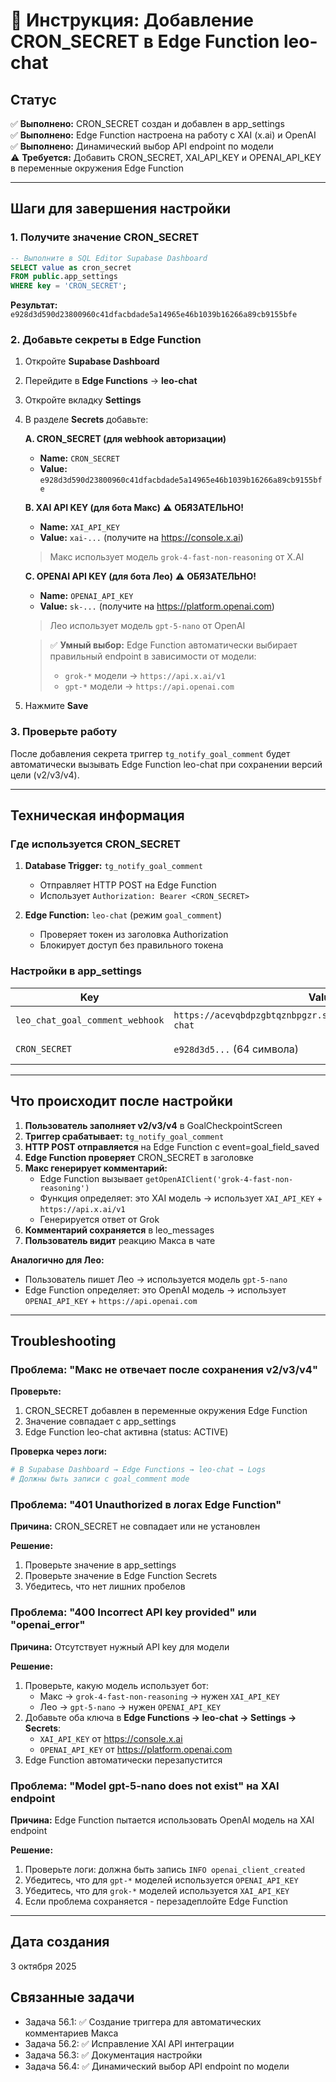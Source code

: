 # 🔐 Инструкция: Добавление CRON_SECRET в Edge Function leo-chat

## Статус
✅ **Выполнено:** CRON_SECRET создан и добавлен в app_settings  
✅ **Выполнено:** Edge Function настроена на работу с XAI (x.ai) и OpenAI  
✅ **Выполнено:** Динамический выбор API endpoint по модели  
⚠️ **Требуется:** Добавить CRON_SECRET, XAI_API_KEY и OPENAI_API_KEY в переменные окружения Edge Function

---

## Шаги для завершения настройки

### 1. Получите значение CRON_SECRET

```sql
-- Выполните в SQL Editor Supabase Dashboard
SELECT value as cron_secret 
FROM public.app_settings 
WHERE key = 'CRON_SECRET';
```

**Результат:** `e928d3d590d23800960c41dfacbdade5a14965e46b1039b16266a89cb9155bfe`

### 2. Добавьте секреты в Edge Function

1. Откройте **Supabase Dashboard**
2. Перейдите в **Edge Functions** → **leo-chat**
3. Откройте вкладку **Settings**
4. В разделе **Secrets** добавьте:

   **A. CRON_SECRET (для webhook авторизации)**
   - **Name:** `CRON_SECRET`
   - **Value:** `e928d3d590d23800960c41dfacbdade5a14965e46b1039b16266a89cb9155bfe`

   **B. XAI API KEY (для бота Макс)** ⚠️ **ОБЯЗАТЕЛЬНО!**
   - **Name:** `XAI_API_KEY`
   - **Value:** `xai-...` (получите на https://console.x.ai)
   
   > Макс использует модель `grok-4-fast-non-reasoning` от X.AI
   
   **C. OPENAI API KEY (для бота Лео)** ⚠️ **ОБЯЗАТЕЛЬНО!**
   - **Name:** `OPENAI_API_KEY`
   - **Value:** `sk-...` (получите на https://platform.openai.com)
   
   > Лео использует модель `gpt-5-nano` от OpenAI
   
   > ✅ **Умный выбор:** Edge Function автоматически выбирает правильный endpoint в зависимости от модели:
   > - `grok-*` модели → `https://api.x.ai/v1`
   > - `gpt-*` модели → `https://api.openai.com`

5. Нажмите **Save**

### 3. Проверьте работу

После добавления секрета триггер `tg_notify_goal_comment` будет автоматически вызывать Edge Function leo-chat при сохранении версий цели (v2/v3/v4).

---

## Техническая информация

### Где используется CRON_SECRET

1. **Database Trigger:** `tg_notify_goal_comment`
   - Отправляет HTTP POST на Edge Function
   - Использует `Authorization: Bearer <CRON_SECRET>`

2. **Edge Function:** `leo-chat` (режим `goal_comment`)
   - Проверяет токен из заголовка Authorization
   - Блокирует доступ без правильного токена

### Настройки в app_settings

| Key | Value | Status |
|-----|-------|--------|
| `leo_chat_goal_comment_webhook` | `https://acevqbdpzgbtqznbpgzr.supabase.co/functions/v1/leo-chat` | ✅ Установлен |
| `CRON_SECRET` | `e928d3d5...` (64 символа) | ✅ Установлен |

---

## Что происходит после настройки

1. **Пользователь заполняет v2/v3/v4** в GoalCheckpointScreen
2. **Триггер срабатывает:** `tg_notify_goal_comment` 
3. **HTTP POST отправляется** на Edge Function с event=goal_field_saved
4. **Edge Function проверяет** CRON_SECRET в заголовке
5. **Макс генерирует комментарий:**
   - Edge Function вызывает `getOpenAIClient('grok-4-fast-non-reasoning')`
   - Функция определяет: это XAI модель → использует `XAI_API_KEY` + `https://api.x.ai/v1`
   - Генерируется ответ от Grok
6. **Комментарий сохраняется** в leo_messages
7. **Пользователь видит** реакцию Макса в чате

**Аналогично для Лео:**
- Пользователь пишет Лео → используется модель `gpt-5-nano`
- Edge Function определяет: это OpenAI модель → использует `OPENAI_API_KEY` + `https://api.openai.com`

---

## Troubleshooting

### Проблема: "Макс не отвечает после сохранения v2/v3/v4"

**Проверьте:**
1. CRON_SECRET добавлен в переменные окружения Edge Function
2. Значение совпадает с app_settings
3. Edge Function leo-chat активна (status: ACTIVE)

**Проверка через логи:**
```bash
# В Supabase Dashboard → Edge Functions → leo-chat → Logs
# Должны быть записи с goal_comment mode
```

### Проблема: "401 Unauthorized в логах Edge Function"

**Причина:** CRON_SECRET не совпадает или не установлен

**Решение:**
1. Проверьте значение в app_settings
2. Проверьте значение в Edge Function Secrets
3. Убедитесь, что нет лишних пробелов

### Проблема: "400 Incorrect API key provided" или "openai_error"

**Причина:** Отсутствует нужный API key для модели

**Решение:**
1. Проверьте, какую модель использует бот:
   - Макс → `grok-4-fast-non-reasoning` → нужен `XAI_API_KEY`
   - Лео → `gpt-5-nano` → нужен `OPENAI_API_KEY`
2. Добавьте оба ключа в **Edge Functions → leo-chat → Settings → Secrets**:
   - `XAI_API_KEY` от https://console.x.ai
   - `OPENAI_API_KEY` от https://platform.openai.com
3. Edge Function автоматически перезапустится

### Проблема: "Model gpt-5-nano does not exist" на XAI endpoint

**Причина:** Edge Function пытается использовать OpenAI модель на XAI endpoint

**Решение:**
1. Проверьте логи: должна быть запись `INFO openai_client_created`
2. Убедитесь, что для `gpt-*` моделей используется `OPENAI_API_KEY`
3. Убедитесь, что для `grok-*` моделей используется `XAI_API_KEY`
4. Если проблема сохраняется - перезадеплойте Edge Function

---

## Дата создания
3 октября 2025

## Связанные задачи
- Задача 56.1: ✅ Создание триггера для автоматических комментариев Макса
- Задача 56.2: ✅ Исправление XAI API интеграции
- Задача 56.3: ✅ Документация настройки
- Задача 56.4: ✅ Динамический выбор API endpoint по модели

